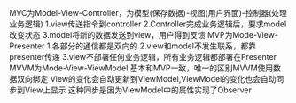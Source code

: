 MVC为Model-View-Controller，为模型(保存数据)-视图(用户界面)-控制器(处理业务逻辑)
1.view传送指令到controller
2.Controller完成业务逻辑后，要求model改变状态
3.model将新的数据发送到view，用户得到反馈
MVP为Mode-View-Presenter
1.各部分的通信都是双向的
2.view和model不发生联系，都靠presenter传递
3.view不部署任何业务逻辑，所有业务逻辑都部署在Presenter
MVVM为Mode-View-ViewModel
基本和MVP一致，唯一的区别MVVM使用数据双向绑定
View的变化会自动更新到ViewModel,ViewModel的变化也会自动同步到View上显示
这种同步是因为ViewModel中的属性实现了Observer